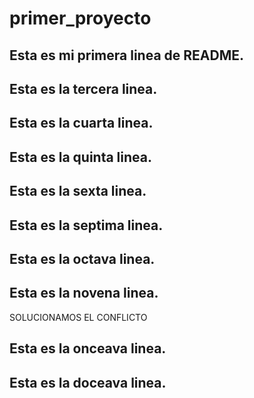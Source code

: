# primer_proyecto
## Esta es mi primera linea de README.
## Esta es la tercera linea.
## Esta es la cuarta linea.
## Esta es la quinta linea.
## Esta es la sexta linea.
## Esta es la septima linea.
## Esta es la octava linea.
## Esta es la novena linea.
SOLUCIONAMOS EL CONFLICTO
## Esta es la onceava linea.
## Esta es la doceava linea.